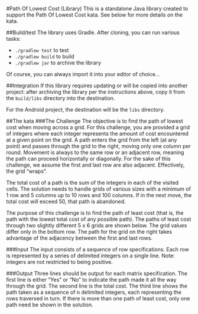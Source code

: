 #Path Of Lowest Cost (Library)
This is a standalone Java library created to support the Path Of Lowest Cost kata. See below for more details on the kata.

##Build/test
The library uses Gradle.  After cloning, you can run various tasks:
* `./gradlew test` to test
* `./gradlew build` to build
* `./gradlew jar` to archive the library

Of course, you can always import it into your editor of choice...

##Integration
If this library requires updating or will be copied into another project: after archiving the library per the instructions above, copy it from the `build/libs` directory into the destination.

For the Android project, the destination will be the `libs` directory.

##The kata
###The Challenge
The objective is to find the path of lowest cost when moving across a grid. For this challenge, you are provided a grid of integers where each integer represents the amount of cost encountered at a given point on the grid. A path enters the grid from the left (at any point) and passes through the grid to the right, moving only one column per round. Movement is always to the same row or an adjacent row, meaning the path can proceed horizontally or diagonally. For the sake of this challenge, we assume the first and last row are also adjacent. Effectively, the grid “wraps”.

The total cost of a path is the sum of the integers in each of the visited cells. The solution needs to handle grids of various sizes with a minimum of 1 row and 5 columns up to 10 rows and 100 columns. If in the next move, the total cost will exceed 50, that path is abandoned.

The purpose of this challenge is to find the path of least cost (that is, the path with the lowest total cost of any possible path). The paths of least cost through two slightly different 5 x 6 grids are shown below. The grid values differ only in the bottom row. The path for the grid on the right takes advantage of the adjacency between the first and last rows.

###Input
The input consists of a sequence of row specifications. Each row is represented by a series of delimited integers on a single line. Note: integers are not restricted to being positive.

###Output
Three lines should be output for each matrix specification. The first line is either “Yes” or “No” to indicate the path made it all the way through the grid. The second line is the total cost. The third line shows the path taken as a sequence of n delimited integers, each representing the rows traversed in turn. If there is more than one path of least cost, only one path need be shown in the solution.